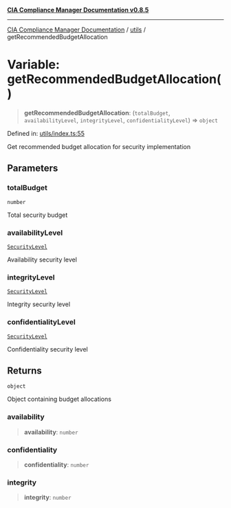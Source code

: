 [**CIA Compliance Manager Documentation v0.8.5**](../../README.md)

***

[CIA Compliance Manager Documentation](../../modules.md) / [utils](../README.md) / getRecommendedBudgetAllocation

# Variable: getRecommendedBudgetAllocation()

> **getRecommendedBudgetAllocation**: (`totalBudget`, `availabilityLevel`, `integrityLevel`, `confidentialityLevel`) => `object`

Defined in: [utils/index.ts:55](https://github.com/Hack23/cia-compliance-manager/blob/b7c3bc9644fb5b9d82b5b184ba290206da25104b/src/utils/index.ts#L55)

Get recommended budget allocation for security implementation

## Parameters

### totalBudget

`number`

Total security budget

### availabilityLevel

[`SecurityLevel`](../../index/type-aliases/SecurityLevel.md)

Availability security level

### integrityLevel

[`SecurityLevel`](../../index/type-aliases/SecurityLevel.md)

Integrity security level

### confidentialityLevel

[`SecurityLevel`](../../index/type-aliases/SecurityLevel.md)

Confidentiality security level

## Returns

`object`

Object containing budget allocations

### availability

> **availability**: `number`

### confidentiality

> **confidentiality**: `number`

### integrity

> **integrity**: `number`

